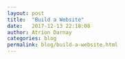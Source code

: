 ```yaml
---
layout: post  
title:  "Build a Website"  
date:   2017-12-13 22:18:08  
author: Atrion Darnay  
categories: blog
permalink: blog/build-a-website.html  
---
```



